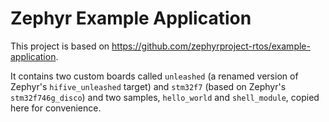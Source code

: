 # Zephyr Example Application

This project is based on https://github.com/zephyrproject-rtos/example-application.

It contains two custom boards called ``unleashed`` (a renamed version of Zephyr's ``hifive_unleashed`` target) and ``stm32f7`` (based on Zephyr's ``stm32f746g_disco``) and two samples, ``hello_world`` and ``shell_module``, copied here for convenience.
